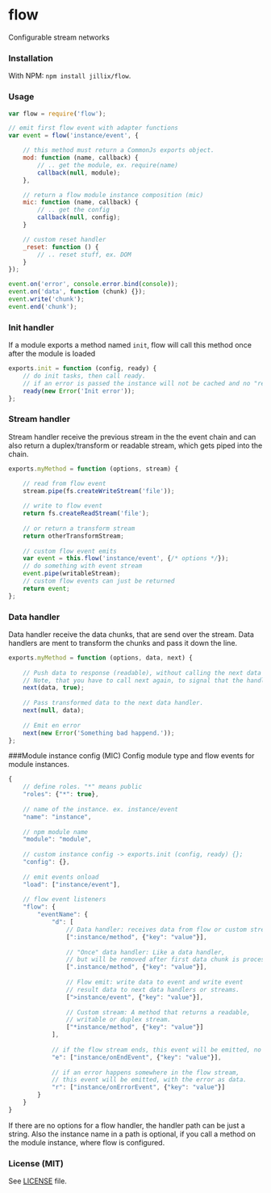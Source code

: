 # flow
Configurable stream networks

### Installation
With NPM: `npm install jillix/flow`.

### Usage
```js
var flow = require('flow');

// emit first flow event with adapter functions
var event = flow('instance/event', {

    // this method must return a CommonJs exports object.
    mod: function (name, callback) {
        // .. get the module, ex. require(name)
        callback(null, module);
    },

    // return a flow module instance composition (mic)
    mic: function (name, callback) {
        // .. get the config
        callback(null, config);
    }

    // custom reset handler
    _reset: function () {
        // .. reset stuff, ex. DOM
    }
});

event.on('error', console.error.bind(console));
event.on('data', function (chunk) {});
event.write('chunk');
event.end('chunk');
```
### Init handler
If a module exports a method named `init`,
flow will call this method once after the module is loaded
```js
exports.init = function (config, ready) {
    // do init tasks, then call ready.
    // if an error is passed the instance will not be cached and no "ready" event will be emmitted.
    ready(new Error('Init error'));
};
```
### Stream handler
Stream handler receive the previous stream in the the event chain and can also
return a duplex/transform or readable stream, which gets piped into the chain.
```js
exports.myMethod = function (options, stream) {

    // read from flow event
    stream.pipe(fs.createWriteStream('file'));
    
    // write to flow event
    return fs.createReadStream('file');
    
    // or return a transform stream
    return otherTransformStream;
    
    // custom flow event emits
    var event = this.flow('instance/event', {/* options */});
    // do something with event stream
    event.pipe(writableStream);
    // custom flow events can just be returned
    return event;
};
```
### Data handler
Data handler receive the data chunks, that are send over the stream.
Data handlers are ment to transform the chunks and pass it down the line.
```js
exports.myMethod = function (options, data, next) {
    
    // Push data to response (readable), without calling the next data handler.
    // Note, that you have to call next again, to signal that the handler is done.
    next(data, true);
    
    // Pass transformed data to the next data handler.
    next(null, data);
    
    // Emit en error
    next(new Error('Something bad happend.'));
};
```
###Module instance config (MIC)
Config module type and flow events for module instances.
```js
{
    // define roles. "*" means public
    "roles": {"*": true},
    
    // name of the instance. ex. instance/event
    "name": "instance",
    
    // npm module name
    "module": "module",
    
    // custom instance config -> exports.init (config, ready) {};
    "config": {},
    
    // emit events onload
    "load": ["instance/event"],
    
    // flow event listeners
    "flow": {
        "eventName": {
            "d": [
                // Data handler: receives data from flow or custom streams.
                [":instance/method", {"key": "value"}],
                
                // "Once" data handler: Like a data handler,
                // but will be removed after first data chunk is processed.
                [".instance/method", {"key": "value"}],
                
                // Flow emit: write data to event and write event
                // result data to next data handlers or streams.
                [">instance/event", {"key": "value"}],
                
                // Custom stream: A method that returns a readable,
                // writable or duplex stream.
                ["*instance/method", {"key": "value"}]
            ],
            
            // if the flow stream ends, this event will be emitted, no data.
            "e": ["instance/onEndEvent", {"key": "value"}],
            
            // if an error happens somewhere in the flow stream,
            // this event will be emitted, with the error as data.
            "r": ["instance/onErrorEvent", {"key": "value"}]
        }
    }
}
```
If there are no options for a flow handler, the handler path can be just a string.
Also the instance name in a path is optional, if you call a method on the
module instance, where flow is configured.

### License (MIT)
See [LICENSE](https://github.com/jillix/flow/blob/master/LICENSE) file.
